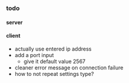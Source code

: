 ### todo

#### server

#### client
* actually use entered ip address
* add a port input
  * give it default value 2567
* cleaner error message on connection failure
* how to not repeat settings type?